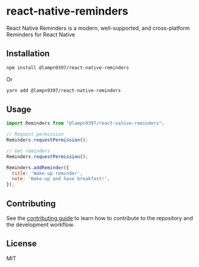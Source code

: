 # react-native-reminders

React Native Reminders is a modern, well-supported, and cross-platform Reminders for React Native

## Installation

```sh
npm install @lampn9397/react-native-reminders
```
Or
```sh
yarn add @lampn9397/react-native-reminders
```

## Usage

```js
import Reminders from "@lampn9397/react-native-reminders";

// Request permission
Reminders.requestPermission();

// Get reminders
Reminders.requestPermission();

Reminders.addReminder({
  title: 'Wake-up reminder',
  note: 'Wake-up and have breakfast!',
});
```

## Contributing

See the [contributing guide](CONTRIBUTING.md) to learn how to contribute to the repository and the development workflow.

## License

MIT

